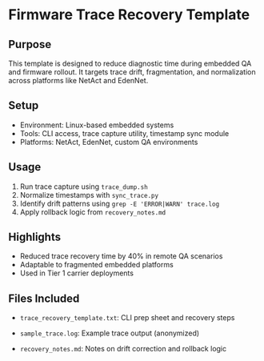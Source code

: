 # Firmware Trace Recovery Template

## Purpose
This template is designed to reduce diagnostic time during embedded QA and firmware rollout. It targets trace drift, fragmentation, and normalization across platforms like NetAct and EdenNet.

## Setup
- Environment: Linux-based embedded systems
- Tools: CLI access, trace capture utility, timestamp sync module
- Platforms: NetAct, EdenNet, custom QA environments

## Usage
1. Run trace capture using `trace_dump.sh`
2. Normalize timestamps with `sync_trace.py`
3. Identify drift patterns using `grep -E 'ERROR|WARN' trace.log`
4. Apply rollback logic from `recovery_notes.md`

## Highlights
- Reduced trace recovery time by 40% in remote QA scenarios
- Adaptable to fragmented embedded platforms
- Used in Tier 1 carrier deployments

## Files Included
- `trace_recovery_template.txt`: CLI prep sheet and recovery steps
- `sample_trace.log`: Example trace output (anonymized)

- `recovery_notes.md`: Notes on drift correction and rollback logic
